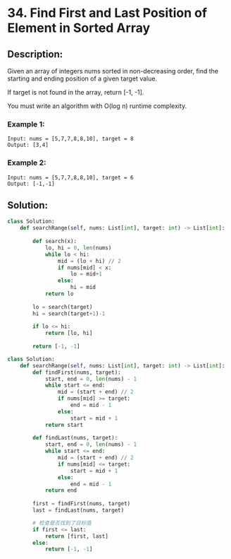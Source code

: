 # 34. Find First and Last Position of Element in Sorted Array

## Description:

Given an array of integers nums sorted in non-decreasing order, find the starting and ending position of a given target value.

If target is not found in the array, return [-1, -1].

You must write an algorithm with O(log n) runtime complexity.

### Example 1:

```
Input: nums = [5,7,7,8,8,10], target = 8
Output: [3,4]
```

### Example 2:

```
Input: nums = [5,7,7,8,8,10], target = 6
Output: [-1,-1]
```

## Solution:
```py
class Solution:
    def searchRange(self, nums: List[int], target: int) -> List[int]:
        
        def search(x):
            lo, hi = 0, len(nums)           
            while lo < hi:
                mid = (lo + hi) // 2
                if nums[mid] < x:
                    lo = mid+1
                else:
                    hi = mid                    
            return lo
        
        lo = search(target)
        hi = search(target+1)-1
        
        if lo <= hi:
            return [lo, hi]
                
        return [-1, -1]
```

```py
class Solution:
    def searchRange(self, nums: List[int], target: int) -> List[int]:
        def findFirst(nums, target):
            start, end = 0, len(nums) - 1
            while start <= end:
                mid = (start + end) // 2
                if nums[mid] >= target:
                    end = mid - 1
                else:
                    start = mid + 1
            return start
        
        def findLast(nums, target):
            start, end = 0, len(nums) - 1
            while start <= end:
                mid = (start + end) // 2
                if nums[mid] <= target:
                    start = mid + 1
                else:
                    end = mid - 1
            return end
        
        first = findFirst(nums, target)
        last = findLast(nums, target)

        # 检查是否找到了目标值
        if first <= last:
            return [first, last]
        else:
            return [-1, -1]

```